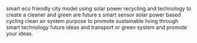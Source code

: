 smart eco friendly city model using solar power recycling and technology to create a cleaner and green are future s smart sensor solar power based cycling clean air system purpose to promote sustainable living through smart technology future ideas and transport or green system and promote your ideas.
